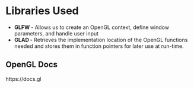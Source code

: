 <h1> Libraries Used </h1>

<ul> 
  <li> <b> GLFW </b> - Allows us to create an OpenGL context, define window parameters, and handle user input </li>
  
  <li> <b> GLAD </b> - Retrieves the implementation location of the OpenGL functions needed and stores them in function pointers for later use at run-time.</li>

</ul>

<h2> OpenGL Docs </h2>
https://docs.gl

